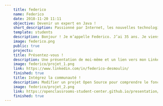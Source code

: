 ```yaml
---
    title: federico
    name: Federico
    date: 2018-11-20 11:11
    objective: Devenir un expert en Java !
    short_description: Passionné par Internet, les nouvelles technologies et surtout de 3D.
    template: students
    description: Bonjour ! Je m’appelle Federico. J’ai 35 ans. Je viens de commencer une formation de « développeur d’applications - Java » avec OpenClassrooms. Titulaire d’un Diplôme National d’Arts Plastiques obtenu à l’Ecole Supérieure d’Art et de Communication de Cambrai et photographe, je souhaite diversifier ma formation. Très heureux d’intégrer la communauté, je souhaite à tous les autres étudiants bonne chance !
    image: federico.png
    public: true
    projects:
    title: Présentez-vous !
    description: Une présentation de moi-même et un lien vers mon LinkedIn.
    image: federico/projet_1.png
    link: https://www.linkedin.com/in/federico-desmoulin/
    finished: true
    title: Intégrez la communauté !
    description: Modifier un projet Open Source pour comprendre le fonctionnement de Git, de Github et des pull requests.
    image: federico/projet_2.png
    link: https://openclassrooms-student-center.github.io/presentation/students/federico.html
    finished: true
---
```

